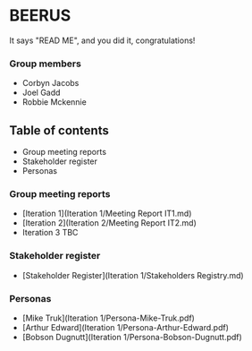 # BEERUS

It says "READ ME", and you did it, congratulations!

### Group members

 - Corbyn Jacobs
 - Joel Gadd
 - Robbie Mckennie

## Table of contents

 - Group meeting reports
 - Stakeholder register
 - Personas


### Group meeting reports

 - [Iteration 1](Iteration 1/Meeting Report IT1.md)
 - [Iteration 2](Iteration 2/Meeting Report IT2.md)
 - Iteration 3 TBC

### Stakeholder register

 - [Stakeholder Register](Iteration 1/Stakeholders Registry.md)

### Personas

 - [Mike Truk](Iteration 1/Persona-Mike-Truk.pdf)
 - [Arthur Edward](Iteration 1/Persona-Arthur-Edward.pdf)
 - [Bobson Dugnutt](Iteration 1/Persona-Bobson-Dugnutt.pdf)

